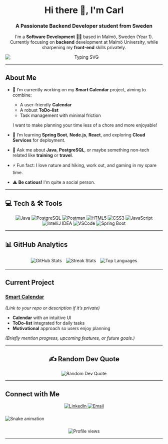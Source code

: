 <!-- Intro & Title -->
<h1 align="center">Hi there 👋, I'm Carl</h1>
<h3 align="center">A Passionate Backend Developer student from Sweden</h3>

<!-- Short bio or "about me" section -->
<p align="center">
  I'm a <strong>Software Development</strong> 🧑‍🎓 based in Malmö, Sweden (Year 1).<br/>
  Currently focusing on <strong>backend</strong> development at Malmö University, while sharpening my <strong>front-end</strong> skills privately.
</p>

<div align="center">
  <img src="https://readme-typing-svg.herokuapp.com?size=25&width=500&duration=5000&color=00C04B&lines=    Software+Developer+Student;  Back-end  Front-end  Database; Current+Project:+Smart+Calendar" 
  alt="Typing SVG" style="display:block; margin:0 auto;" />
</div>





---

## About Me

- 🔭 I’m currently working on my **Smart Calendar** project, aiming to combine:
  - A user-friendly **Calendar**  
  - A robust **ToDo-list**  
  - Task management with minimal friction  

  I want to make planning your time less of a chore and more enjoyable!

- 🌱 I’m learning **Spring Boot**, **Node.js**, **React**, and exploring **Cloud Services** for deployment.  
- 💬 Ask me about **Java**, **PostgreSQL**, or maybe something non-tech related like **training** or **travel**.  
- ⚡ Fun fact: I love nature and hiking, work out, and gaming in my spare time.
- ⚠️ **Be catious!** I'm quite a social person.

---

## 💻 Tech & 🛠️ Tools

<p align="center">
  <!-- Java -->
  <img src="https://img.shields.io/badge/Java-%23ED8B00.svg?style=for-the-badge&logo=java&logoColor=white" alt="Java" />
  
  <!-- PostgreSQL -->
  <img src="https://img.shields.io/badge/PostgreSQL-316192?style=for-the-badge&logo=postgresql&logoColor=white" alt="PostgreSQL" />
  
  <!-- Postman -->
  <img src="https://img.shields.io/badge/Postman-FF6C37?style=for-the-badge&logo=postman&logoColor=white" alt="Postman" />
  
  <!-- HTML5 -->
  <img src="https://img.shields.io/badge/HTML5-E34F26.svg?style=for-the-badge&logo=html5&logoColor=white" alt="HTML5" />
  
  <!-- CSS3 -->
  <img src="https://img.shields.io/badge/CSS3-%231572B6.svg?style=for-the-badge&logo=css3&logoColor=white" alt="CSS3" />
  
  <!-- JavaScript -->
  <img src="https://img.shields.io/badge/JavaScript-%23F7DF1E.svg?style=for-the-badge&logo=javascript&logoColor=black" alt="JavaScript" />
  
  <!-- IntelliJ IDEA -->
  <img src="https://img.shields.io/badge/IntelliJ%20IDEA-000000.svg?style=for-the-badge&logo=intellij-idea&logoColor=white" alt="IntelliJ IDEA" />
  
  <!-- VSCode -->
  <img src="https://img.shields.io/badge/VSCode-007ACC.svg?style=for-the-badge&logo=visual-studio-code&logoColor=white" alt="VSCode" />
  
  <!-- Spring Boot -->
  <img src="https://img.shields.io/badge/Spring%20Boot-6DB33F.svg?style=for-the-badge&logo=spring-boot&logoColor=white" alt="Spring Boot" />
</p>

---

## 📊 GitHub Analytics

<div align="center">
  <img src="https://github-readme-stats.vercel.app/api?username=Carlsmeister&show_icons=true&theme=shadow_green&hide_border=false&include_all_commits=true&count_private=true" alt="GitHub Stats" style="display: inline-block; margin: 5px;"/>
  <img src="https://nirzak-streak-stats.vercel.app/?user=Carlsmeister&theme=shadow_green&hide_border=false" alt="Streak Stats" style="display: inline-block; margin: 5px;"/>
  <img src="https://github-readme-stats.vercel.app/api/top-langs/?username=Carlsmeister&theme=shadow_green&hide_border=false&include_all_commits=true&count_private=true&layout=compact" alt="Top Languages" style="display: inline-block; margin: 5px;"/>
</div>


---

## Current Project

### [Smart Calendar](https://github.com/Carlsmeister/Smart-Calendar) 
*(Link to your repo or description if it’s private)*
- **Calendar** with an intuitive UI  
- **ToDo-list** integrated for daily tasks  
- **Motivational** approach so users enjoy planning  

*(Briefly mention progress, upcoming features, or future goals.)*

---

<h2 align="center">✍️ Random Dev Quote</h2>
<div align="center">
  <img src="https://quotes-github-readme.vercel.app/api?type=horizontal&theme=merko" alt="Random Dev Quote"/>
</div>


---

## Connect with Me

<p align="center">
  <a href="https://www.linkedin.com/in/your-linkedin-profile/" target="_blank">
    <img src="https://img.shields.io/badge/LinkedIn-0e76a8?style=for-the-badge&logo=linkedin&logoColor=white" alt="LinkedIn"/>
  </a>
  <a href="mailto:your-email@example.com" target="_blank">
    <img src="https://img.shields.io/badge/Email-D14836?style=for-the-badge&logo=gmail&logoColor=white" alt="Email"/>
  </a>
</p>

###

<img src="https://raw.githubusercontent.com/maurodesouza/maurodesouza/output/snake.svg" alt="Snake animation" />

###

<!-- You could also add a fancy footer with a visitor count or profile view counter -->
<p align="center">
  <img src="https://komarev.com/ghpvc/?username=Carlsmeister&label=Profile%20views&color=blueviolet&style=flat" alt="Profile views" />
</p>

---
